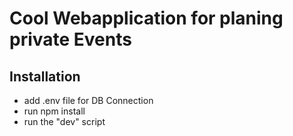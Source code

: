 # Cool Webapplication for planing private Events

## Installation

- add .env file for DB Connection
- run npm install
- run the "dev" script
